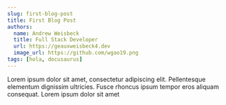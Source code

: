 ```yaml
---
slug: first-blog-post
title: First Blog Post
authors:
  name: Andrew Weisbeck
  title: Full Stack Developer
  url: https://geauxweisbeck4.dev
  image_url: https://github.com/wgao19.png
tags: [hola, docusaurus]
---
```


Lorem ipsum dolor sit amet, consectetur adipiscing elit. Pellentesque elementum dignissim ultricies. Fusce rhoncus ipsum tempor eros aliquam consequat. Lorem ipsum dolor sit amet
